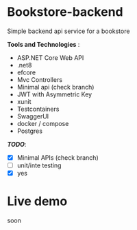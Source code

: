 # Bookstore-backend
Simple backend api service for a bookstore

**Tools and Technologies** :
- ASP.NET Core Web API
- .net8
- efcore
- Mvc Controllers
- Minimal api (check branch)
- JWT with Asymmetric Key
- xunit
- Testcontainers
- SwaggerUI
- docker / compose
- Postgres

***TODO***: 
- [x] Minimal APIs (check branch)
- [ ] unit/inte testing
- [x] yes

# Live demo
soon
